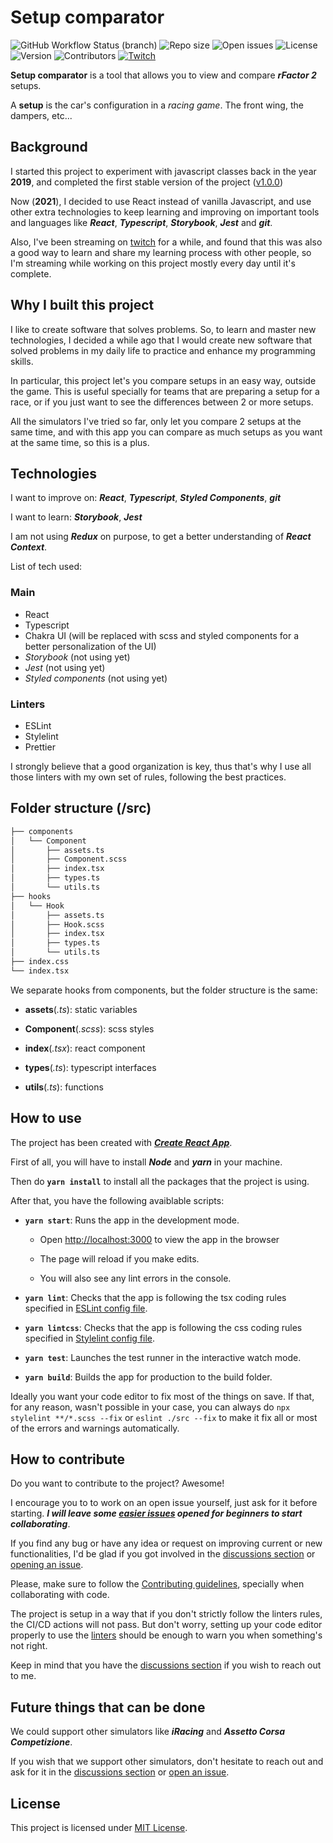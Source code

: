 # Setup comparator

![GitHub Workflow Status (branch)](https://img.shields.io/github/workflow/status/Sergih28/setup-comparator/Build/dev?style=flat-square)
![Repo size](https://img.shields.io/github/repo-size/sergih28/setup-comparator?style=flat-square)
![Open issues](https://img.shields.io/github/issues/sergih28/setup-comparator?style=flat-square)
![License](https://img.shields.io/github/license/sergih28/setup-comparator?style=flat-square)
![Version](https://img.shields.io/github/package-json/v/sergih28/setup-comparator?style=flat-square&sort=semver)
![Contributors](https://img.shields.io/github/contributors/sergih28/setup-comparator?style=flat-square)
[![Twitch](https://img.shields.io/twitch/status/sergi28tv?style=flat-square)][twitch]

**Setup comparator** is a tool that allows you to view and compare ***rFactor 2*** setups.

A **setup** is the car's configuration in a *racing game*. The front wing, the dampers, etc...

## Background

I started this project to experiment with javascript classes back in the year **2019**, and completed the first stable version of the project ([v1.0.0])

Now (**2021**), I decided to use React instead of vanilla Javascript, and use other extra technologies to keep learning and improving on important tools and languages like ***React***, ***Typescript***, ***Storybook***, ***Jest*** and ***git***.

Also, I've been streaming on [twitch] for a while, and found that this was also a good way to learn and share my learning process with other people, so I'm streaming while working on this project mostly every day until it's complete.

## Why I built this project

I like to create software that solves problems. So, to learn and master new technologies, I decided a while ago that I would create new software that solved problems in my daily life to practice and enhance my programming skills.

In particular, this project let's you compare setups in an easy way, outside the game. This is useful specially for teams that are preparing a setup for a race, or if you just want to see the differences between 2 or more setups.

All the simulators I've tried so far, only let you compare 2 setups at the same time, and with this app you can compare as much setups as you want at the same time, so this is a plus.

## Technologies

I want to improve on: ***React***, ***Typescript***, ***Styled Components***, ***git***

I want to learn: ***Storybook***, ***Jest***

I am not using ***Redux*** on purpose, to get a better understanding of ***React Context***.

List of tech used:

### Main

- React
- Typescript
- Chakra UI (will be replaced with scss and styled components for a better personalization of the UI)
- *Storybook* (not using yet)
- *Jest* (not using yet)
- *Styled components* (not using yet)

### Linters

- ESLint
- Stylelint
- Prettier

I strongly believe that a good organization is key, thus that's why I use all those linters with my own set of rules, following the best practices.

## Folder structure (/src)

```markdown
├── components
│   └── Component
│       ├── assets.ts
│       ├── Component.scss
│       ├── index.tsx
│       ├── types.ts
│       └── utils.ts
├── hooks
│   └── Hook
│       ├── assets.ts
│       ├── Hook.scss
│       ├── index.tsx
│       ├── types.ts
│       └── utils.ts
├── index.css
└── index.tsx
```

We separate hooks from components, but the folder structure is the same:

- **assets**(*.ts*): static variables

- **Component**(*.scss*): scss styles

- **index**(*.tsx*): react component

- **types**(*.ts*): typescript interfaces

- **utils**(*.ts*): functions

## How to use

The project has been created with [***Create React App***][Create React App].

First of all, you will have to install ***Node*** and ***yarn*** in your machine.

Then do **`yarn install`** to install all the packages that the project is using.

After that, you have the following avaiblable scripts:

- **`yarn start`**: Runs the app in the development mode.

  - Open [http://localhost:3000][localhost] to view the app in the browser

  - The page will reload if you make edits.

  - You will also see any lint errors in the console.

- **`yarn lint`**: Checks that the app is following the tsx coding rules specified in [ESLint config file][eslintrc].

- **`yarn lintcss`**: Checks that the app is following the css coding rules specified in [Stylelint config file][stylelintrc].

- **`yarn test`**: Launches the test runner in the interactive watch mode.

- **`yarn build`**: Builds the app for production to the build folder.

Ideally you want your code editor to fix most of the things on save. If that, for any reason, wasn't possible in your case, you can always do `npx stylelint **/*.scss --fix` or `eslint ./src --fix` to make it fix all or most of the errors and warnings automatically.

## How to contribute

Do you want to contribute to the project? Awesome!

I encourage you to to work on an open issue yourself, just ask for it before starting. ***I will leave some [easier issues] opened for beginners to start collaborating***.

If you find any bug or have any idea or request on improving current or new functionalities, I'd be glad if you got involved in the [discussions section] or [opening an issue][open an issue].

Please, make sure to follow the [Contributing guidelines], specially when collaborating with code.

The project is setup in a way that if you don't strictly follow the linters rules, the CI/CD actions will not pass. But don't worry, setting up your code editor properly to use the [linters] should be enough to warn you when something's not right.

Keep in mind that you have the [discussions section] if you wish to reach out to me.

## Future things that can be done

We could support other simulators like ***iRacing*** and ***Assetto Corsa Competizione***.

If you wish that we support other simulators, don't hesitate to reach out and ask for it in the [discussions section] or [open an issue].

## License

This project is licensed under [MIT License].

[v1.0.0]: https://github.com/Sergih28/setup-comparator/releases/tag/v1.0.0
[Contributing guidelines]: CONTRIBUTING.md
[MIT License]: LICENSE
[twitch]: https://www.twitch.tv/sergi28tv
[Create React App]: https://github.com/facebook/create-react-app
[localhost]: http://localhost:3000
[eslintrc]: .eslintrc.json
[stylelintrc]: .stylelintrc.json
[discussions section]: https://github.com/Sergih28/setup-comparator/discussions
[open an issue]: https://github.com/Sergih28/setup-comparator/issues/new/choose
[linters]: #linters
[easier issues]: https://github.com/Sergih28/setup-comparator/issues?q=is%3Aopen+is%3Aissue+label%3A%22good+first+issue%22
